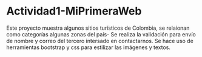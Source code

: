 # Actividad1-MiPrimeraWeb

Este proyecto muestra algunos sitios turísticos de Colombia, se relaionan como categorías algunas zonas del país-
Se realiza la validación para envío de nombre y correo del tercero intersado en contactarnos.
Se hace uso de herramientas bootstrap y css para estilizar las imágenes y textos.
